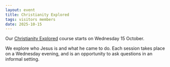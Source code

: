 ```yaml
---
layout: event
title: Christianity Explored
tags: visitors members
date: 2025-10-15
---
```

  
Our [Christianity Explored](/christianity-explored) course starts on Wednesday 15 October. 

We explore who Jesus is and what he came to do. Each session takes place on a Wednesday evening, 
and is an opportunity to ask questions in an informal setting.
